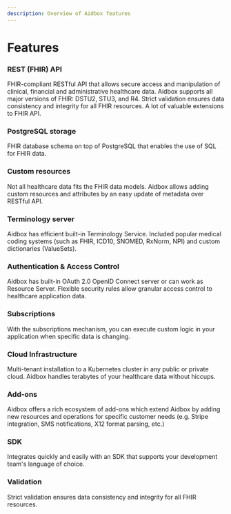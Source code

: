 ```yaml
---
description: Overview of Aidbox features
---
```


# Features

### REST \(**FHIR\) API** 

FHIR-compliant RESTful API that allows secure access and manipulation of clinical, financial and administrative healthcare data. Aidbox supports all major versions of FHIR: DSTU2, STU3, and R4. Strict validation ensures data consistency and integrity for all FHIR resources. A lot of valuable extensions  to FHIR API. 

### **PostgreSQL storage** 

FHIR database schema on top of PostgreSQL that enables the use of SQL for FHIR data. 

### **Custom resources** 

Not all healthcare data fits the FHIR data models. Aidbox allows adding custom resources and attributes by an easy update of metadata over RESTful API.

### **Terminology server** 

Aidbox has efficient built-in Terminology Service. Included popular medical coding systems \(such as FHIR, ICD10, SNOMED, RxNorm, NPI\) and custom dictionaries \(ValueSets\).

### **Authentication & Access Control** 

Aidbox has built-in OAuth 2.0  OpenID Connect server or can work as Resource Server. Flexible security rules allow granular access control to healthcare application data.

### **Subscriptions** 

With the subscriptions mechanism, you can execute custom logic in your application when specific data is changing.

### **Cloud Infrastructure** 

Multi-tenant installation to a Kubernetes cluster in any public or private cloud. Aidbox handles terabytes of your healthcare data without hiccups.

### **Add-ons** 

Aidbox offers a rich ecosystem of add-ons which extend Aidbox by adding new resources and operations for specific customer needs \(e.g. Stripe integration, SMS notifications, X12 format parsing, etc.\)

### **SDK** 

Integrates quickly and easily with an SDK that supports your development team's language of choice.

### **Validation** 

Strict validation ensures data consistency and integrity for all FHIR resources.

